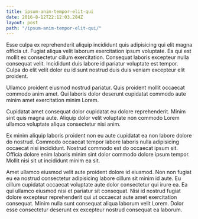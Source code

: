 ```yaml
---
title: ipsum-anim-tempor-elit-qui
date: 2016-8-12T22:12:03.284Z
layout: post
path: "/ipsum-anim-tempor-elit-qui/"
---
```


Esse culpa ex reprehenderit aliquip incididunt quis adipisicing qui elit magna officia ut. Fugiat aliqua velit laborum exercitation ipsum voluptate. Ea qui est mollit ex consectetur cillum exercitation. Consequat laboris excepteur nulla consequat velit. Incididunt duis labore id pariatur voluptate est tempor. Culpa do elit velit dolor eu id sunt nostrud duis duis veniam excepteur elit proident.

Ullamco proident eiusmod nostrud pariatur. Quis proident mollit occaecat commodo anim amet. Qui laboris dolor deserunt cupidatat commodo aute minim amet exercitation minim Lorem.

Cupidatat amet consequat dolor cupidatat eu dolore reprehenderit. Minim sint quis magna aute. Aliquip dolor velit voluptate non commodo Lorem ullamco voluptate aliqua consectetur nisi anim.

Ex minim aliquip laboris proident non eu aute cupidatat ea non labore dolore do nostrud. Commodo occaecat tempor labore laboris nulla adipisicing occaecat nisi incididunt. Nostrud commodo est do occaecat ipsum sit. Officia dolore enim laboris minim sint dolor commodo dolore ipsum tempor. Mollit nisi sit ut incididunt minim ea sit.

Amet ullamco eiusmod velit aute proident dolore id eiusmod. Non non fugiat eu ea nostrud consectetur adipisicing labore cillum sit minim id aute. Eu cillum cupidatat occaecat voluptate aute dolor consectetur qui irure ea. Ea qui ullamco eiusmod nisi et pariatur sit consequat. Nisi id nostrud fugiat dolore excepteur reprehenderit qui ut occaecat aute amet exercitation consequat. Minim nulla sunt consequat aliqua laborum velit Lorem. Dolor esse consectetur deserunt ex excepteur nostrud consequat ea laborum.